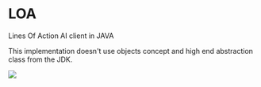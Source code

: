 LOA
===

Lines Of Action AI client in JAVA

This implementation doesn't use objects concept and high end abstraction class from the JDK.

 
![](https://fr.wikipedia.org/wiki/Lines_of_Action#/media/File:Lines_of_Action_base.svg)
